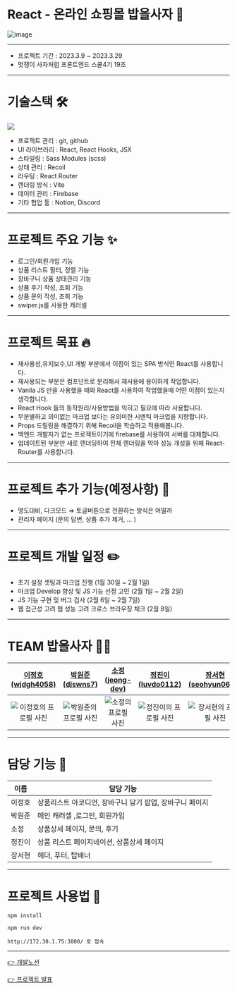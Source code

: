 # React - 온라인 쇼핑몰 밥을사자 🛒

![image](https://ifh.cc/g/Dw4qJo.png)

---

- 프로젝트 기간 : 2023.3.9 ~ 2023.3.29
- 멋쟁이 사자처럼 프론트엔드 스쿨4기 19조

---

# 기술스택 🛠

<p herf="https://skillicons.dev">
  <img src="https://skillicons.dev/icons?i=react,js,html,css,sass,firebase,figma,github&perline=20"/>
</p>

- 프로젝트 관리 : git, github
- UI 라이브러리 : React, React Hooks, JSX
- 스타일링 : Sass Modules (scss)
- 상태 관리 : Recoil
- 라우팅 : React Router
- 렌더링 방식 : Vite
- 데이터 관리 : Firebase
- 기타 협업 툴 : Notion, Discord

---

# 프로젝트 주요 기능 ✨

- 로그인/회원가입 기능
- 상품 리스트 필터, 정렬 기능
- 장바구니 상품 상태관리 기능
- 상품 후기 작성, 조회 기능
- 상품 문의 작성, 조회 기능
- swiper.js를 사용한 캐러셀

---

# 프로젝트 목표 🔥

- 재사용성,유지보수,UI 개발 부분에서 이점이 있는 SPA 방식인 React를 사용합니다.
- 재사용되는 부분은 컴포넌트로 분리해서 재사용에 용이하게 작업합니다.
- Vanila JS 만을 사용했을 때와 React를 사용하여 작업했을때 어떤 이점이 있는지 생각합니다.
- React Hook 들의 동작원리/사용방법을 익히고 필요에 따라 사용합니다.
- 무분별하고 의미없는 마크업 보다는 유의미한 시멘틱 마크업을 지향합니다.
- Props 드릴링을 해결하기 위해 Recoil을 학습하고 적용해봅니다.
- 백엔드 개발자가 없는 프로젝트이기에 firebase를 사용하여 서버를 대체합니다.
- 업데이트된 부분만 새로 렌더딩하여 전체 렌더링을 막아 성능 개성을 위해 React-Router를 사용합니다.

---

# 프로젝트 추가 기능(예정사항) 👊

- 명도대비, 다크모드 ⇒ 토글버튼으로 전환하는 방식은 어떨까
- 관리자 페이지 (문의 답변, 상품 추가 제거, … )

---

# 프로젝트 개발 일정 ✏️

- 초기 설정 셋팅과 마크업 진행 (1월 30일 ~ 2월 1일)
- 마크업 Develop 향상 및 JS 기능 선정 고민 (2월 1일 ~ 2월 2일)
- JS 기능 구현 및 버그 검사 (2월 6일 ~ 2월 7일)
- 웹 접근성 고려 웹 성능 고려 크로스 브라우징 체크 (2월 8일)

---

# TEAM 밥을사자 🧑‍💻

|               [이정호(wjdgh4058)](https://github.com/wjdgh4058)               |                 [박원준(djswns7)](https://github.com/djswns7)                 |               [소정(jeong-dev)](https://github.com/jeong-dev)                |               [정진이(luvdo0112)](https://github.com/luvdo0112)               |             [장서현(seohyun0620)](https://github.com/seohyun0620)             |
| :---------------------------------------------------------------------------: | :---------------------------------------------------------------------------: | :--------------------------------------------------------------------------: | :---------------------------------------------------------------------------: | :---------------------------------------------------------------------------: |
| ![이정호의 프로필 사진](https://avatars.githubusercontent.com/u/66310772?v=4) | ![박원준의 프로필 사진](https://avatars.githubusercontent.com/u/72201211?v=4) | ![소정의 프로필 사진](https://avatars.githubusercontent.com/u/119641111?v=4) | ![정진이의 프로필 사진](https://avatars.githubusercontent.com/u/60957961?v=4) | ![장서현의 프로필 사진](https://avatars.githubusercontent.com/u/52877992?v=4) |

---

# 담당 기능 📍

| 이름   | 담당 기능                                                |
| ------ | -------------------------------------------------------- |
| 이정호 | 상품리스트 아코디언, 장바구니 담기 팝업, 장바구니 페이지 |
| 박원준 | 메인 캐러셀 ,로그인, 회원가입                            |
| 소정   | 상품상세 페이지, 문의, 후기                              |
| 정진이 | 상품 리스트 페이지네이션, 상품상세 페이지                |
| 장서현 | 헤더, 푸터, 탑배너                                       |

---

# 프로젝트 사용법 🚀

```
npm install
```

```
npm run dev
```

```
http://172.30.1.75:3000/ 로 접속
```

---

[👉 개발노션](https://www.notion.so/b88eabcec9c24808abd1bc5c6e9afc07)

[👉 프로젝트 발표](https://www.miricanvas.com/v/11w50vn)
